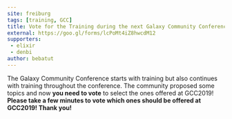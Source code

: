```yaml
---
site: freiburg
tags: [training, GCC]
title: Vote for the Training during the next Galaxy Community Conference
external: https://goo.gl/forms/lcPoMt4iZ8hwcdM12
supporters:
 - elixir
 - denbi
author: bebatut
---
```


The Galaxy Community Conference starts with training but also continues with training throughout the conference.
The community proposed some topics and now **you need to vote** to select the ones offered at GCC2019!
**Please take a few minutes to vote which ones should be offered at GCC2019! Thank you!**

